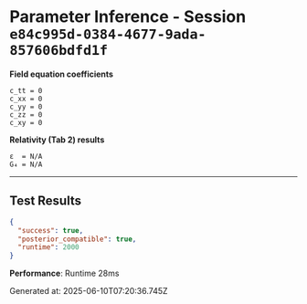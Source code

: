# Parameter Inference - Session `e84c995d-0384-4677-9ada-857606bdfd1f`

**Field equation coefficients**

```text
c_tt = 0
c_xx = 0
c_yy = 0
c_zz = 0
c_xy = 0
```

**Relativity (Tab 2) results**

```text
ε  = N/A
G₄ = N/A
```

---

## Test Results

```json
{
  "success": true,
  "posterior_compatible": true,
  "runtime": 2000
}
```

**Performance**: Runtime 28ms

Generated at: 2025-06-10T07:20:36.745Z